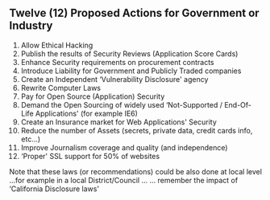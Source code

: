 ## Twelve (12) Proposed Actions for Government or Industry

1. Allow Ethical Hacking
2. Publish the results of Security Reviews (Application Score Cards)
3. Enhance Security requirements on procurement contracts
4. Introduce Liability for Government and Publicly Traded companies
5. Create an Independent ‘Vulnerability Disclosure' agency
6. Rewrite Computer Laws
7. Pay for Open Source (Application) Security
8. Demand the Open Sourcing of widely used ‘Not-Supported / End-Of-Life Applications' (for example IE6)
9. Create an Insurance market for Web Applications' Security
10. Reduce the number of Assets (secrets, private data, credit cards info, etc...)
11. Improve Journalism coverage and quality (and independence)
12. ‘Proper' SSL support for 50% of websites

Note that these laws (or recommendations) could be also done at local level
	 	 	 ...for example in a local District/Council ...
	 	 	 	 	 ... remember the impact of
     ‘California Disclosure laws'
